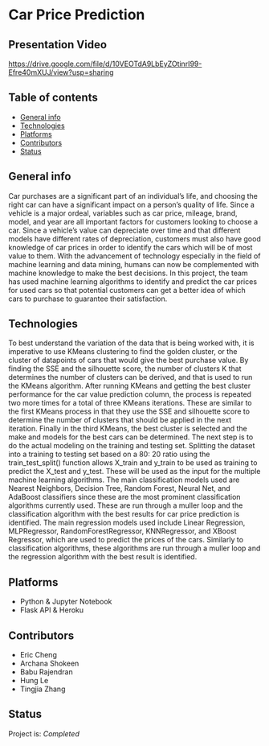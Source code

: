 # Car Price Prediction

## Presentation Video
https://drive.google.com/file/d/10VEOTdA9LbEyZOtinrI99-Efre40mXUJ/view?usp=sharing

## Table of contents
* [General info](#general-info)
* [Technologies](#technologies)
* [Platforms](#platforms)
* [Contributors](#contributors)
* [Status](#status)

## General info
Car purchases are a significant part of an individual’s life, and choosing the right car can have a significant impact on a person’s quality of life. Since a vehicle is a major ordeal, variables such as car price, mileage, brand, model, and year are all important factors for customers looking to choose a car. Since a vehicle’s value can depreciate over time and that different models have different rates of depreciation, customers must also have good knowledge of car prices in order to identify the cars which will be of most value to them. With the advancement of technology especially in the field of machine learning and data mining, humans can now be complemented with machine knowledge to make the best decisions. In this project, the team has used machine learning algorithms to identify and predict the car prices for used cars so that potential customers can get a better idea of which cars to purchase to guarantee their satisfaction.


## Technologies 

To best understand the variation of the data that is being worked with, it is imperative to use KMeans clustering to find the golden cluster, or the cluster of datapoints of cars that would give the best purchase value. By finding the SSE and the silhouette score, the number of clusters  K that determines the number of clusters can be derived, and that is used to run the KMeans algorithm. After running KMeans and getting the best cluster performance for the car value prediction column, the process is repeated two more times for a total of three KMeans iterations. 
  These are similar to the first KMeans process in that they use the SSE and silhouette score to determine the number of clusters that should be applied in the next iteration. Finally in the third KMeans, the best cluster is selected and the make and models for the best cars can be determined.
	The next step is to do the actual modeling on the training and testing set. Splitting the dataset into a training to testing set based on a 80: 20 ratio using the train_test_split() function allows X_train and y_train to be used as training to predict the X_test and y_test.  These will be used as the input for the multiple machine learning algorithms. The main classification models used are Nearest Neighbors, Decision Tree, Random Forest, Neural Net, and AdaBoost classifiers since these are the most prominent classification algorithms currently used.  These are run through a muller loop and the classification algorithm with the best results for car price prediction is identified. The main regression models used include Linear Regression, MLPRegressor, RandomForestRegressor, KNNRegressor, and XBoost Regressor, which are used to predict the prices of the cars. Similarly to classification algorithms, these algorithms are run through a muller loop and the regression algorithm with the best result is identified. 

## Platforms
* Python & Jupyter Notebook
* Flask API & Heroku

## Contributors

* Eric Cheng
* Archana Shokeen
* Babu Rajendran
* Hung Le
* Tingjia Zhang


## Status
Project is: _Completed_
